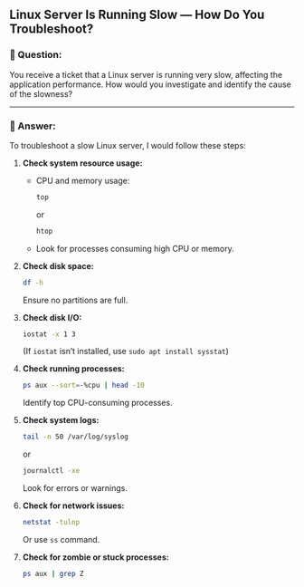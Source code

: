 ## Linux Server Is Running Slow — How Do You Troubleshoot?

### 📌 Question:
You receive a ticket that a Linux server is running very slow, affecting the application performance. How would you investigate and identify the cause of the slowness?

---

### 🧠 Answer:

To troubleshoot a slow Linux server, I would follow these steps:

1. **Check system resource usage:**
   - CPU and memory usage:
     ```bash
     top
     ```
     or
     ```bash
     htop
     ```
   - Look for processes consuming high CPU or memory.

2. **Check disk space:**
   ```bash
   df -h
   ```
   Ensure no partitions are full.

3. **Check disk I/O:**
   ```bash
   iostat -x 1 3
   ```
   (If `iostat` isn’t installed, use `sudo apt install sysstat`)

4. **Check running processes:**
   ```bash
   ps aux --sort=-%cpu | head -10
   ```
   Identify top CPU-consuming processes.

5. **Check system logs:**
   ```bash
   tail -n 50 /var/log/syslog
   ```
   or
   ```bash
   journalctl -xe
   ```
   Look for errors or warnings.

6. **Check for network issues:**
   ```bash
   netstat -tulnp
   ```
   Or use `ss` command.

7. **Check for zombie or stuck processes:**
   ```bash
   ps aux | grep Z
   ```

